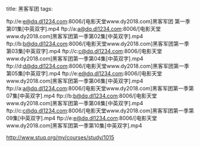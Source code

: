 title: 黑客军团
tags: 

ftp://e:e@dq.dl1234.com:8006/[电影天堂www.dy2018.com]黑客军团 第一季第01集[中英双字].mp4
ftp://a:a@dq.dl1234.com:8006/[电影天堂www.dy2018.com]黑客军团第一季第02集[中英双字].mp4
ftp://b:b@dq.dl1234.com:8006/[电影天堂www.dy2018.com]黑客军团第一季第03集[中英双字].mp4
ftp://c:c@dq.dl1234.com:8006/[电影天堂www.dy2018.com]黑客军团第一季第04集[中英双字].mp4
ftp://d:d@dq.dl1234.com:8006/[电影天堂www.dy2018.com]黑客军团第一季第05集[中英双字].mp4
ftp://e:e@dq.dl1234.com:8006/[电影天堂www.dy2018.com]黑客军团第一季第06集[中英双字].mp4
ftp://a:a@dq.dl1234.com:8006/[电影天堂www.dy2018.com]黑客军团第一季第07集[中英双字].mp4
ftp://b:b@dq.dl1234.com:8006/[电影天堂www.dy2018.com]黑客军团第一季第08集[中英双字].mp4
ftp://c:c@dq.dl1234.com:8006/[电影天堂www.dy2018.com]黑客军团第一季第09集[中英双字].mp4
ftp://e:e@dq.dl1234.com:8006/[电影天堂www.dy2018.com]黑客军团第一季第10集[中英双字].mp4


http://www.stuq.org/my/courses/study/1015